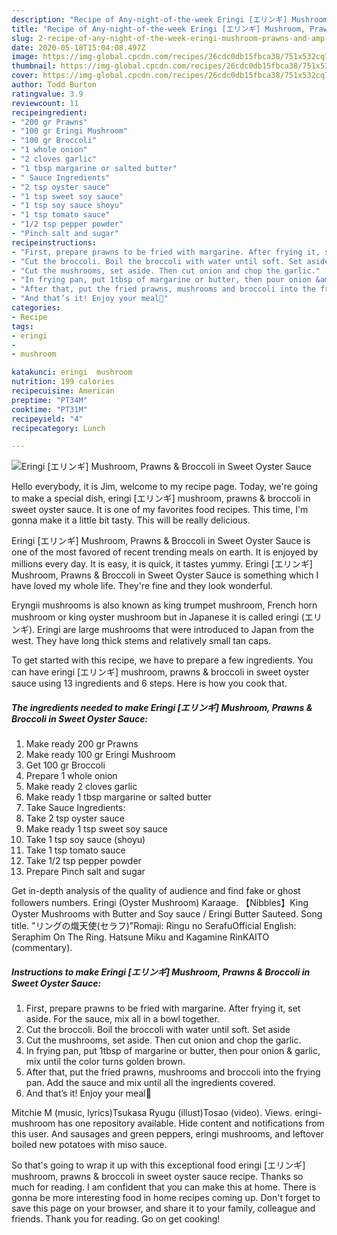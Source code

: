 ```yaml
---
description: "Recipe of Any-night-of-the-week Eringi [エリンギ] Mushroom, Prawns &amp;amp; Broccoli in Sweet Oyster Sauce"
title: "Recipe of Any-night-of-the-week Eringi [エリンギ] Mushroom, Prawns &amp;amp; Broccoli in Sweet Oyster Sauce"
slug: 2-recipe-of-any-night-of-the-week-eringi-mushroom-prawns-and-amp-broccoli-in-sweet-oyster-sauce
date: 2020-05-18T15:04:08.497Z
image: https://img-global.cpcdn.com/recipes/26cdc0db15fbca38/751x532cq70/eringi-エリンギ-mushroom-prawns-broccoli-in-sweet-oyster-sauce-recipe-main-photo.jpg
thumbnail: https://img-global.cpcdn.com/recipes/26cdc0db15fbca38/751x532cq70/eringi-エリンギ-mushroom-prawns-broccoli-in-sweet-oyster-sauce-recipe-main-photo.jpg
cover: https://img-global.cpcdn.com/recipes/26cdc0db15fbca38/751x532cq70/eringi-エリンギ-mushroom-prawns-broccoli-in-sweet-oyster-sauce-recipe-main-photo.jpg
author: Todd Burton
ratingvalue: 3.9
reviewcount: 11
recipeingredient:
- "200 gr Prawns"
- "100 gr Eringi Mushroom"
- "100 gr Broccoli"
- "1 whole onion"
- "2 cloves garlic"
- "1 tbsp margarine or salted butter"
- " Sauce Ingredients"
- "2 tsp oyster sauce"
- "1 tsp sweet soy sauce"
- "1 tsp soy sauce shoyu"
- "1 tsp tomato sauce"
- "1/2 tsp pepper powder"
- "Pinch salt and sugar"
recipeinstructions:
- "First, prepare prawns to be fried with margarine. After frying it, set aside. For the sauce, mix all in a bowl together."
- "Cut the broccoli. Boil the broccoli with water until soft. Set aside"
- "Cut the mushrooms, set aside. Then cut onion and chop the garlic."
- "In frying pan, put 1tbsp of margarine or butter, then pour onion &amp; garlic, mix until the color turns golden brown."
- "After that, put the fried prawns, mushrooms and broccoli into the frying pan. Add the sauce and mix until all the ingredients covered."
- "And that’s it! Enjoy your meal🤤"
categories:
- Recipe
tags:
- eringi
- 
- mushroom

katakunci: eringi  mushroom 
nutrition: 199 calories
recipecuisine: American
preptime: "PT34M"
cooktime: "PT31M"
recipeyield: "4"
recipecategory: Lunch

---
```



![Eringi [エリンギ] Mushroom, Prawns &amp; Broccoli in Sweet Oyster Sauce](https://img-global.cpcdn.com/recipes/26cdc0db15fbca38/751x532cq70/eringi-エリンギ-mushroom-prawns-broccoli-in-sweet-oyster-sauce-recipe-main-photo.jpg)

Hello everybody, it is Jim, welcome to my recipe page. Today, we're going to make a special dish, eringi [エリンギ] mushroom, prawns &amp; broccoli in sweet oyster sauce. It is one of my favorites food recipes. This time, I'm gonna make it a little bit tasty. This will be really delicious.

Eringi [エリンギ] Mushroom, Prawns &amp; Broccoli in Sweet Oyster Sauce is one of the most favored of recent trending meals on earth. It is enjoyed by millions every day. It is easy, it is quick, it tastes yummy. Eringi [エリンギ] Mushroom, Prawns &amp; Broccoli in Sweet Oyster Sauce is something which I have loved my whole life. They're fine and they look wonderful.

Eryngii mushrooms is also known as king trumpet mushroom, French horn mushroom or king oyster mushroom but in Japanese it is called eringi (エリンギ). Eringi are large mushrooms that were introduced to Japan from the west. They have long thick stems and relatively small tan caps.


To get started with this recipe, we have to prepare a few ingredients. You can have eringi [エリンギ] mushroom, prawns &amp; broccoli in sweet oyster sauce using 13 ingredients and 6 steps. Here is how you cook that.

<!--inarticleads1-->

##### The ingredients needed to make Eringi [エリンギ] Mushroom, Prawns &amp; Broccoli in Sweet Oyster Sauce:

1. Make ready 200 gr Prawns
1. Make ready 100 gr Eringi Mushroom
1. Get 100 gr Broccoli
1. Prepare 1 whole onion
1. Make ready 2 cloves garlic
1. Make ready 1 tbsp margarine or salted butter
1. Take  Sauce Ingredients:
1. Take 2 tsp oyster sauce
1. Make ready 1 tsp sweet soy sauce
1. Take 1 tsp soy sauce (shoyu)
1. Take 1 tsp tomato sauce
1. Take 1/2 tsp pepper powder
1. Prepare Pinch salt and sugar


Get in-depth analysis of the quality of audience and find fake or ghost followers numbers. Eringi (Oyster Mushroom) Karaage. 【Nibbles】King Oyster Mushrooms with Butter and Soy sauce / Eringi Butter Sauteed. Song title. &#34;リングの熾天使(セラフ)&#34;Romaji: Ringu no SerafuOfficial English: Seraphim On The Ring. Hatsune Miku and Kagamine RinKAITO (commentary). 

<!--inarticleads2-->

##### Instructions to make Eringi [エリンギ] Mushroom, Prawns &amp; Broccoli in Sweet Oyster Sauce:

1. First, prepare prawns to be fried with margarine. After frying it, set aside. For the sauce, mix all in a bowl together.
1. Cut the broccoli. Boil the broccoli with water until soft. Set aside
1. Cut the mushrooms, set aside. Then cut onion and chop the garlic.
1. In frying pan, put 1tbsp of margarine or butter, then pour onion &amp; garlic, mix until the color turns golden brown.
1. After that, put the fried prawns, mushrooms and broccoli into the frying pan. Add the sauce and mix until all the ingredients covered.
1. And that’s it! Enjoy your meal🤤


Mitchie M (music, lyrics)Tsukasa Ryugu (illust)Tosao (video). Views. eringi-mushroom has one repository available. Hide content and notifications from this user. And sausages and green peppers, eringi mushrooms, and leftover boiled new potatoes with miso sauce. 

So that's going to wrap it up with this exceptional food eringi [エリンギ] mushroom, prawns &amp; broccoli in sweet oyster sauce recipe. Thanks so much for reading. I am confident that you can make this at home. There is gonna be more interesting food in home recipes coming up. Don't forget to save this page on your browser, and share it to your family, colleague and friends. Thank you for reading. Go on get cooking!
